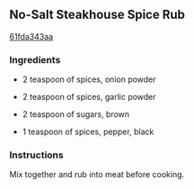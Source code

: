 ## No-Salt Steakhouse Spice Rub

[61fda343aa](http://www.food.com/recipe/no-salt-steakhouse-spice-rub-421628)

### Ingredients

 - 2 teaspoon of spices, onion powder

 - 2 teaspoon of spices, garlic powder

 - 2 teaspoon of sugars, brown

 - 1 teaspoon of spices, pepper, black

### Instructions

Mix together and rub into meat before cooking.